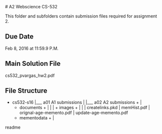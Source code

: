 <snippet>
  <content>
# A2 Webscience CS-532

This folder and subfolders contain submission files required for assignment 2.

## Due Date

Feb 8, 2016 at 11:59.9 P.M.

## Main Solution File

cs532_pvargas_hw2.pdf

## File Structure

+ cs532-s16
|___ a01 A1 submissions
|
|___ a02 A2 submissions
    +
    |
    + documents +
    |            |
    |            + images +
    |                    |
    |                    createlinks.pkd
    |                    memHist.pdf
    |                    orignal-age-memento.pdf
    |                    update-age-memento.pdf
    + mementodata +
                 |
                  
                
</content>
  <tabTrigger>readme</tabTrigger>
</snippet>
